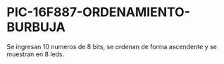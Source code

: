 # PIC-16F887-ORDENAMIENTO-BURBUJA
Se ingresan 10 numeros de 8 bits, se ordenan de forma ascendente y se muestran en 8 leds.
